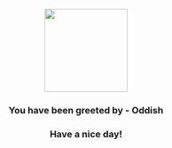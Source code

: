 <p align="center">
    <img src="https://raw.githubusercontent.com/PokeAPI/sprites/master/sprites/pokemon/43.png" width="150" height="150">
</p>
<h3 align="center">You have been greeted by - <b>Oddish</b></h3>
<h3 align="center">Have a nice day!</h3>
